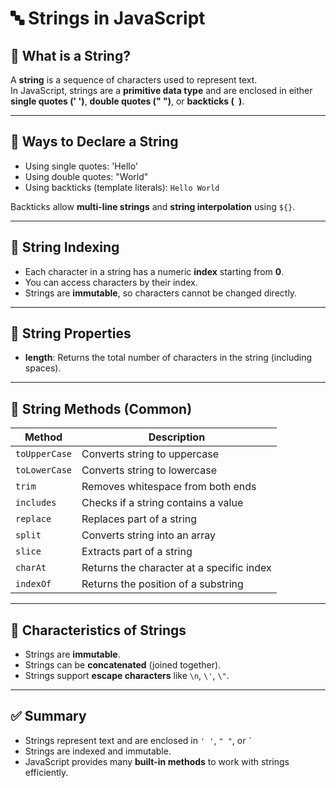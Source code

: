 # 🔤 Strings in JavaScript

## 📘 What is a String?

A **string** is a sequence of characters used to represent text.  
In JavaScript, strings are a **primitive data type** and are enclosed in either **single quotes (' ')**, **double quotes (" ")**, or **backticks (` `)**.

---

## 🧾 Ways to Declare a String

- Using single quotes: 'Hello'
- Using double quotes: "World"
- Using backticks (template literals): `Hello World`

Backticks allow **multi-line strings** and **string interpolation** using `${}`.

---

## 🔢 String Indexing

- Each character in a string has a numeric **index** starting from **0**.
- You can access characters by their index.
- Strings are **immutable**, so characters cannot be changed directly.

---

## 🧰 String Properties

- **length**: Returns the total number of characters in the string (including spaces).

---

## 🧪 String Methods (Common)

| Method        | Description                              |
|---------------|------------------------------------------|
| `toUpperCase` | Converts string to uppercase             |
| `toLowerCase` | Converts string to lowercase             |
| `trim`        | Removes whitespace from both ends        |
| `includes`    | Checks if a string contains a value      |
| `replace`     | Replaces part of a string                |
| `split`       | Converts string into an array            |
| `slice`       | Extracts part of a string                |
| `charAt`      | Returns the character at a specific index|
| `indexOf`     | Returns the position of a substring      |

---

## 🧠 Characteristics of Strings

- Strings are **immutable**.
- Strings can be **concatenated** (joined together).
- Strings support **escape characters** like `\n`, `\'`, `\"`.

---

## ✅ Summary

- Strings represent text and are enclosed in `' '`, `" "`, or `` ` ``
- Strings are indexed and immutable.
- JavaScript provides many **built-in methods** to work with strings efficiently.

